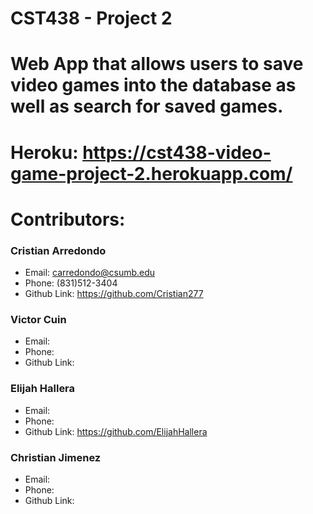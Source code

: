 # CST438 - Project 2

# Web App that allows users to save video games into the database as well as search for saved games. 

# Heroku: https://cst438-video-game-project-2.herokuapp.com/

# Contributors:

### Cristian Arredondo
- Email: carredondo@csumb.edu
- Phone: (831)512-3404
- Github Link: https://github.com/Cristian277

### Victor Cuin
- Email: 
- Phone: 
- Github Link: 

### Elijah Hallera
- Email: 
- Phone: 
- Github Link: https://github.com/ElijahHallera

### Christian Jimenez
- Email: 
- Phone: 
- Github Link: 
